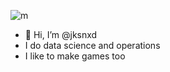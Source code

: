 ![m](https://github.com/jksnxd/jksnxd/blob/main/m.jpg)
- 👋 Hi, I’m @jksnxd
- I do data science and operations
- I like to make games too

<!---
JacksonPY/JacksonPY is a ✨ special ✨ repository because its `README.md` (this file) appears on your GitHub profile.
You can click the Preview link to take a look at your changes.
--->
